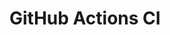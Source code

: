 # GitHub Actions CI















































































































































































































































































































































































































































































































































































































































































































































































































































































































































































































































































































































































































































































































































































































































































































































































































































































































































































































































































































































































































































































































































































































































































































































































































































































































































































































































































































































































































































































































































































































































































































































































































































































































































































































































































